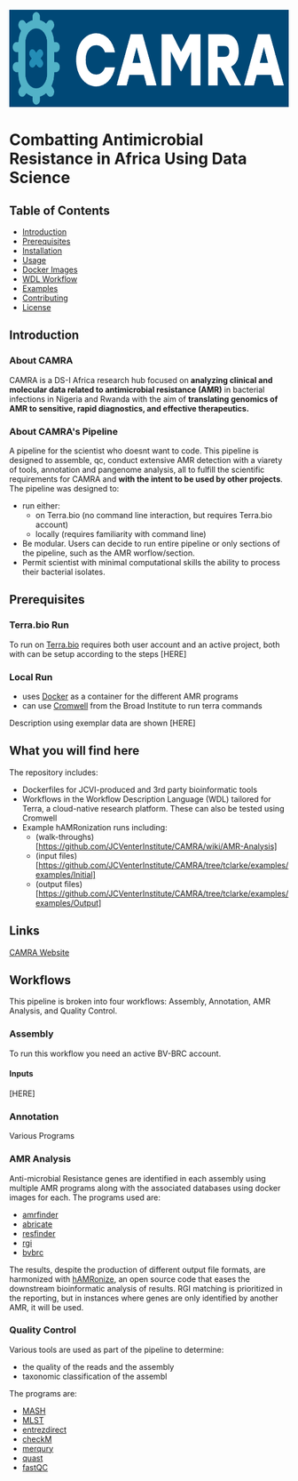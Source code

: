 
<p align="center">
  <img height="175" src="Images/camra-blue-logo.png">
</p>

# Combatting Antimicrobial Resistance in Africa Using Data Science

## Table of Contents
- [Introduction](#introduction)
- [Prerequisites](#prerequisites)
- [Installation](#installation)
- [Usage](#usage)
- [Docker Images](#docker-images)
- [WDL Workflow](#wdl-workflow)
- [Examples](#examples)
- [Contributing](#contributing)
- [License](#license)

## Introduction
### About CAMRA

CAMRA is a DS-I Africa research hub focused on **analyzing clinical and molecular data related to antimicrobial resistance (AMR)** in bacterial infections in Nigeria and Rwanda with the aim of **translating genomics of AMR to sensitive, rapid diagnostics, and effective therapeutics.**

### About CAMRA's Pipeline

A pipeline for the scientist who doesnt want to code. This pipeline is designed to assemble, qc, conduct extensive AMR detection with a viarety of tools, annotation and pangenome analysis, all to fulfill the scientific requirements for CAMRA and **with the intent to be used by other projects**.
The pipeline was designed to:
- run either:
	- on Terra.bio (no command line interaction, but requires Terra.bio account)
	- locally (requires familiarity with command line)
- Be modular. Users can decide to run entire pipeline or only sections of the pipeline, such as the AMR worflow/section.
- Permit scientist with minimal computational skills the ability to process their bacterial isolates. 

## Prerequisites
### Terra.bio Run
To run on [Terra.bio](https://app.terra.bio/#) requires both user account and an active project, both with can be setup according to the steps [HERE]
### Local Run 
- uses [Docker](https://www.docker.com/products/docker-desktop/) as a container for the different AMR programs
- can use [Cromwell](https://github.com/broadinstitute/cromwell/releases/tag/91)  from the Broad Institute to run terra commands

Description using exemplar data are shown [HERE]

## What you will find here

The repository includes:

- Dockerfiles for JCVI-produced and 3rd party bioinformatic tools
- Workflows in the Workflow Description Language (WDL) tailored for Terra, a cloud-native research platform. These can also be tested using Cromwell
- Example hAMRonization runs including:
   - (walk-throughs)[https://github.com/JCVenterInstitute/CAMRA/wiki/AMR-Analysis]
   - (input files)[https://github.com/JCVenterInstitute/CAMRA/tree/tclarke/examples/examples/Initial]
   - (output files)[https://github.com/JCVenterInstitute/CAMRA/tree/tclarke/examples/examples/Output]

## Links

[CAMRA Website](https://camra.acegid.org/)

## Workflows

This pipeline is broken into four workflows: Assembly, Annotation, AMR Analysis, and Quality Control.

### Assembly

To run this workflow you need an active BV-BRC account.

#### Inputs

[HERE]

### Annotation

Various Programs

### AMR Analysis

Anti-microbial Resistance genes are identified in each assembly using multiple AMR programs along with the associated databases using docker images for each. The programs used are:
- [amrfinder](https://hub.docker.com/r/ncbi/amr)
- [abricate](https://hub.docker.com/r/staphb/abricate)
- [resfinder](https://bitbucket.org/genomicepidemiology/resfinder/src/4.5.0/)
- [rgi](https://github.com/arpcard/rgi.git)
- [bvbrc](https://hub.docker.com/repository/docker/andrewrlapointe/bvbrc/general)

The results, despite the production of different output file formats, are harmonized with [hAMRonize](https://hub.docker.com/r/finlaymaguire/hamronization), an open source code that eases the downstream bioinformatic analysis of results.  RGI matching is prioritized in the reporting, but in instances where genes are only identified by another AMR, it will be used.

### Quality Control

Various tools are used as part of the pipeline to determine:

- the quality of the reads and the assembly
- taxonomic classification of the assembl


The programs are:
- [MASH](https://mash.readthedocs.io/en/latest/)
- [MLST](https://github.com/tseemann/mlst)
- [entrezdirect](https://www.ncbi.nlm.nih.gov/books/NBK25501/)
- [checkM](https://ecogenomics.github.io/CheckM/)
- [merqury](https://github.com/marbl/merqury)
- [quast](https://quast.sourceforge.net/)
- [fastQC](https://www.bioinformatics.babraham.ac.uk/projects/fastqc/)
